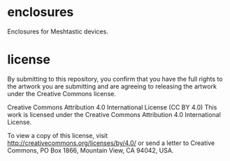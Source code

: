 # enclosures
Enclosures for Meshtastic devices.

# license
By submitting to this repository, you confirm that you have the full rights to the artwork you are submitting and are agreeing to releasing the artwork under the Creative Commons license.  

Creative Commons Attribution 4.0 International License (CC BY 4.0)
This work is licensed under the Creative Commons Attribution 4.0 International License.

To view a copy of this license, visit http://creativecommons.org/licenses/by/4.0/ or send a letter to Creative Commons, PO Box 1866, Mountain View, CA 94042, USA.

